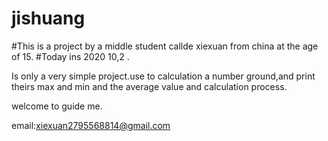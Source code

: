 # jishuang
#This is a project by a middle student callde xiexuan from china at the age of 15.
#Today ins 2020 10,2 .



Is only a very simple project.use to calculation a number ground,and print theirs max and min and the average value and calculation process.

welcome to guide me.

email:xiexuan2795568814@gmail.com
